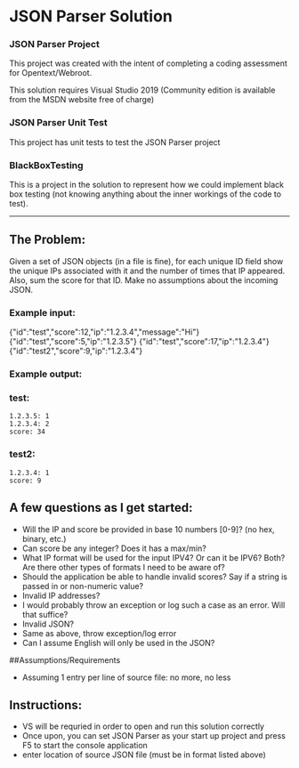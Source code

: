 # JSON Parser Solution
### JSON Parser Project
This project was created with the intent of completing a coding assessment for Opentext/Webroot.

This solution requires Visual Studio 2019 (Community edition is available from the MSDN website free of charge)

### JSON Parser Unit Test
This project has unit tests to test the JSON Parser project

### BlackBoxTesting
This is a project in the solution to represent how we could implement black box testing (not knowing anything about the inner workings of the code to test).

___

## **The Problem:**
Given a set of JSON objects (in a file is fine), for each unique ID field show the unique IPs associated with it and the number of times that IP appeared.  Also, sum the score for that ID.  Make no assumptions about the incoming JSON.

### **Example input:**

{"id":"test","score":12,"ip":"1.2.3.4","message":"Hi"}
{"id":"test","score":5,"ip":"1.2.3.5"}
{"id":"test","score":17,"ip":"1.2.3.4"}
{"id":"test2","score":9,"ip":"1.2.3.4"}

### **Example output:**

### test:
    1.2.3.5: 1
    1.2.3.4: 2
    score: 34

### test2:
    1.2.3.4: 1
    score: 9


## A few questions as I get started:
* Will the IP and score be provided in base 10 numbers [0-9]? (no hex, binary, etc.)
* Can score be any integer? Does it has a max/min?
* What IP format will be used for the input IPV4? Or can it be IPV6? Both? Are there other types of formats I need to be aware of?
* Should the application be able to handle invalid scores? Say if a string is passed in or non-numeric value?
* Invalid IP addresses? 
* I would probably throw an exception or log such a case as an error.  Will that suffice?
* Invalid JSON?
* Same as above, throw exception/log error
* Can I assume English will only be used in the JSON?

##Assumptions/Requirements
* Assuming 1 entry per line of source file: no more, no less

## Instructions:
* VS will be requried in order to open and run this solution correctly
* Once upon, you can set JSON Parser as your start up project and press F5 to start the console application
 * enter location of source JSON file (must be in format listed above)
